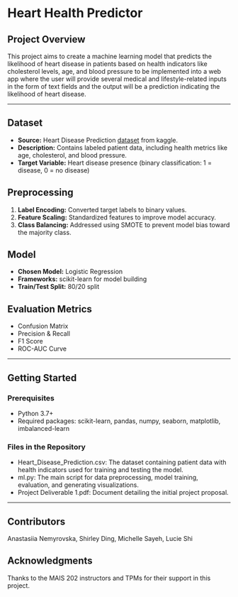 # Heart Health Predictor 

## Project Overview
This project aims to create a machine learning model that predicts the likelihood of heart disease in patients based on health indicators like cholesterol levels, age, and blood pressure to be implemented into a web app where the user will provide several medical and lifestyle-related inputs in the form of text fields and the output will be a prediction indicating the likelihood of heart disease.

---

## Dataset
- **Source:** Heart Disease Prediction [dataset](https://www.kaggle.com/datasets/rashadrmammadov/heart-disease-prediction?resource=download&select=heart_disease_dataset.csv) from kaggle.
- **Description:** Contains labeled patient data, including health metrics like age, cholesterol, and blood pressure.
- **Target Variable:** Heart disease presence (binary classification: 1 = disease, 0 = no disease)

## Preprocessing
1. **Label Encoding:** Converted target labels to binary values.
2. **Feature Scaling:** Standardized features to improve model accuracy.
3. **Class Balancing:** Addressed using SMOTE to prevent model bias toward the majority class.

## Model
- **Chosen Model:** Logistic Regression
- **Frameworks:** scikit-learn for model building
- **Train/Test Split:** 80/20 split

## Evaluation Metrics
- Confusion Matrix
- Precision & Recall
- F1 Score
- ROC-AUC Curve

---
## Getting Started

### Prerequisites
- Python 3.7+
- Required packages: scikit-learn, pandas, numpy, seaborn, matplotlib, imbalanced-learn

### Files in the Repository
- Heart_Disease_Prediction.csv: The dataset containing patient data with health indicators used for training and testing the model.
- ml.py: The main script for data preprocessing, model training, evaluation, and generating visualizations.
- Project Deliverable 1.pdf: Document detailing the initial project proposal.

---

## Contributors
Anastasiia Nemyrovska, Shirley Ding, Michelle Sayeh, Lucie Shi

## Acknowledgments
Thanks to the MAIS 202 instructors and TPMs for their support in this project.

